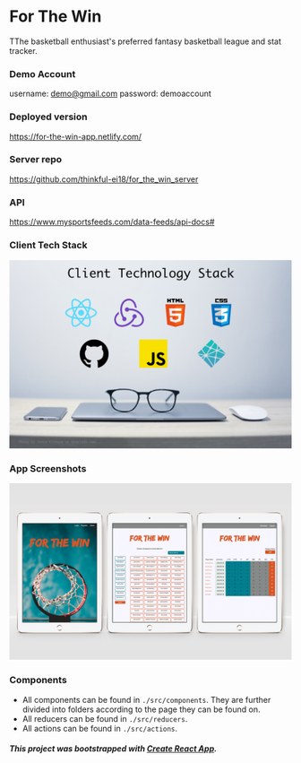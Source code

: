 # For The Win
TThe basketball enthusiast's preferred fantasy basketball league and stat tracker. 

### Demo Account
username: demo@gmail.com
password: demoaccount

### Deployed version
  https://for-the-win-app.netlify.com/

### Server repo
  https://github.com/thinkful-ei18/for_the_win_server
  
### API
https://www.mysportsfeeds.com/data-feeds/api-docs#

### Client Tech Stack
  ![Client Tech Stack](src/images/client_tech_stack.jpg?raw=true "Client Tech Stack")

### App Screenshots
  ![For The Win](src/images/FTW_Screenshots.png?raw=true "For The Win")

### Components
  - All components can be found in `./src/components`. They are further divided into folders according to the page they can be found on.
  - All reducers can be found in `./src/reducers`.
  - All actions can be found in `./src/actions`.




##### This project was bootstrapped with [Create React App](https://github.com/facebookincubator/create-react-app).
